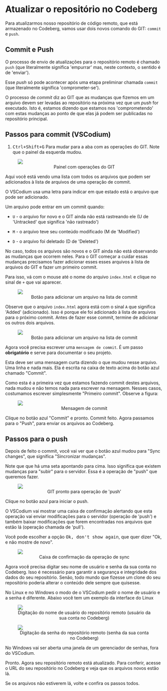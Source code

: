 # Atualizar o repositório no Codeberg

Para atualizarmos nosso repositório de código remoto, que está armazenado no Codeberg, vamos usar dois novos comando do GIT: <code>commit</code> e <code>push</code>. 

## Commit e Push

O processo de envio de atualizações para o repositório remoto é chamado <code>push</code> (que literalmente significa 'empurrar' mas, neste contexto, o sentido é de 'enviar'). 

Esse *push* só pode acontecer após uma etapa preliminar chamada <code>commit</code> (que literalmente significa 'comprometer-se').

O processo de *commit* diz ao GIT que as mudanças que fizemos em um arquivo devem ser levadas ao repositório na próxima vez que um *push* for executado. Isto é, estamos dizendo que estamos nos 'comprometendo' com estas mudanças ao ponto de que elas já podem ser publicadas no repositório principal.

## Passos para commit (VSCodium)

1. <kbd>Ctrl+Shift+G</kbd> Para mudar para a aba com as operações do GIT. Note que o painel da esquerda mudou.

<figure>
<img src="img/vscodium/vscodium-painel-git.png" />
<figcaption style = "text-align: center">Painel com operações do GIT </figcaption>
</figure>

Aqui você está vendo uma lista com todos os arquivos que podem ser adicionados à lista de arquivos de uma operação de commit.

O VSCodium usa uma letra para indicar em que estado está o arquivo que pode ser adicionado. 

Um arquivo pode entrar em um commit quando:

- <code>U</code> - o arquivo for novo e o GIT ainda não está rastreando ele (U de 'Untracked' que significa 'não rastreado')

- <code>M</code> - o arquivo teve seu conteúdo modificado (M de 'Modified')

- <code>D</code> - o arquivo foi deletado (D de 'Deleted')

No caso, todos os arquivos são novos e o GIT ainda não está observando as mudanças que ocorrem neles. Para o GIT começar a cuidar essas mudanças precisamos fazer adicionar esses esses arquivos à lista de arquivos do GIT e fazer um primeiro commit.

Para isso, vá com o mouse até o nome do arquivo <code>index.html</code> e clique no sinal de <code>+</code> que vai aparecer.

<figure>
<img src="img/vscodium/vscodium-stage-changes.png" />
<figcaption style = "text-align: center">Botão para adicionar um arquivo na lista de commit</figcaption>
</figure>


Observe que o arquivo <code>index.html</code> agora está com o sinal <code>A</code> que significa 'Added' (adicionado). Isso é porque ele foi adicionado à lista de arquivos para o próximo commit. Antes de fazer esse commit, termine de adicionar os outros dois arquivos.

<figure>
<img src="img/vscodium/vscodium-staged-changes.png" />
<figcaption style = "text-align: center">Botão para adicionar um arquivo na lista de commit</figcaption>
</figure>


Agora você precisa escrever uma <code>mensagem de commit</code>. É um passo **obrigatório** e serve para documentar o seu projeto.

Esta deve ser uma mensagem curta dizendo o que mudou nesse arquivo. Uma linha e nada mais. Ela é escrita na caixa de texto acima do botão azul chamado "Commit".

Como esta é a primeira vez que estamos fazendo commit destes arquivos, nada mudou e não temos nada para escrever na mensagem. Nesses casos, costumamos escrever simplesmente "Primeiro commit". Observe a figura:


<figure>
<img src="img/vscodium/vscodium-primeiro-commit.png" />
<figcaption style = "text-align: center">Mensagem de commit</figcaption>
</figure>

Clique no botão azul "Commit" e pronto. Commit feito. Agora passamos para o "Push", para enviar os arquivos ao Codeberg.

## Passos para o push

Depois de feito o commit, você vai ver que o botão azul mudou para "Sync changes", que significa "Sincronizar mudanças".

Note que que há uma seta apontando para cima. Isso significa que existem mudanças para "subir" para o servidor. Essa é a operação de "push" que queremos fazer.

<figure>
<img src="img/vscodium/vscodium-push.png" />
<figcaption style = "text-align: center">GIT pronto para operação de 'push'</figcaption>
</figure>

Clique no botão azul para iniciar o push.

O VSCodium vai mostrar uma caixa de confirmação alertando que esta operação vai enviar modificações para o servidor (operação de 'push') e também baixar modificações que forem encontradas nos arquivos que estão lá (operação chamada de 'pull').

Você pode escolher a opção <kbd>Ok, don't show again</kbd>, que quer dizer "Ok, e não mostre de novo".

<figure>
<img src="img/vscodium/vscodium-push-ok-dont-show-again.png" />
<figcaption style = "text-align: center">Caixa de confirmação da operação de sync</figcaption>
</figure>

Agora você precisa digitar seu nome de usuário e senha da sua conta no Codeberg. Isso é necessário para garantir a segurança e integridade dos dados do seu repositório. Senão, todo mundo que fizesse um clone do seu repositório poderia alterar o conteúdo dele sempre que quisesse. 

No Linux e no Windows o modo de o VSCodium pedir o nome de usuário e a senha é diferente. Abaixo você tem um exemplo da interface do Linux

<figure>
<img src="img/vscodium/vscodium-push-username.png" />
<figcaption style = "text-align: center">Digitação do nome de usuário do repositório remoto (usuário da sua conta no Codeberg)</figcaption>
</figure>

<figure>
<img src="img/vscodium/vscodium-push-password.png" />
<figcaption style = "text-align: center">Digitação da senha do repositório remoto (senha da sua conta no Codeberg)</figcaption>
</figure>

No Windows vai ser aberta uma janela de um gerenciador de senhas, fora do VSCodium.

Pronto. Agora seu repositório remoto está atualizado. Para conferir, acesse o URL do seu repositório no Codeberg e veja que os arquivos novos estão lá. 

Se os arquivos não estiverem lá, volte e confira os passos todos.
